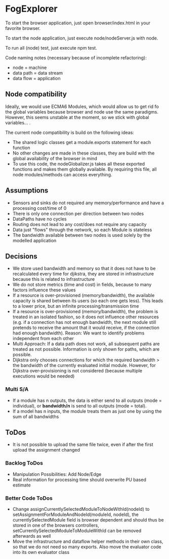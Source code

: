 # FogExplorer

To start the browser application, just open browser/index.html in your favorite browser.

To start the node application, just execute node/nodeServer.js with node.

To run all (node) test, just execute npm test.

Code naming notes (necessary because of incomplete refactoring):
- node = machine
- data path = data stream
- data flow = application

## Node compatibility

Ideally, we would use ECMA6 Modules, which would allow us to get rid fo the global variables because browser and node use the same paradigms. However, this seems unstable at the moment, so we stick with global variables... .

The current node compatibility is build on the following ideas:
* The shared logic classes get a module.exports statement for each function
* No other changes are made in these classes, they are build with the global availability of the browser in mind
* To use this code, the nodeGlobalizer.js takes all these exported functions and makes them globally available. By requiring this file, all node modules/methods can access everything.

## Assumptions

- Sensors and sinks do not required any memory/performance and have a processing cost/time of 0
- There is only one connection per direction between two nodes
- DataPaths have no cycles
- Routing does not lead to any cost/does not require any capacity
- Data just "flows" through the network, so each Module is stateless
- The bandwidth available between two nodes is used solely by the modelled application

## Decisions

- We store used bandwidth and memory so that it does not have to be recalculated every time for djikstra, they are stored in infrastructure because this is related to infrastructure
- We do not store metrics (time and cost) in fields, because to many factors influence these values
- If a resource is over-provisioned (memory/bandwidth), the available capacity is shared between its users (so each one gets less). This leads to a lower price, but an infinite processing/transmission time
- If a resource is over-provisioned (memory/bandwidth), the problem is treated in an isolated fashion, so it does not influence other resources (e.g. if a connection has not enough bandwidth, the next module still pretends to receive the amount that it would receive, if the connection had enough bandwidth). Reason: We want to identify problems independent from each other
- Multi Approach: If a data path does not work, all subsequent paths are treated as not possible. Information is only shown for paths, which are possible.
- Dijkstra only chooses connections for which the required bandwidth > the bandwidth of the currently evaluated initial module. However, for Dijkstra over-provisioning is not considered (because multiple executions would be needed)

### Multi S/A

- If a module has n outputs, the data is either send to all outputs (mode = individual), or **bandwidth/n** is send to all outputs (mode = total).
- If a model has n inputs, the module treats them as just one by using the sum of all bandwidths

## ToDos
- It is not possible to upload the same file twice, even if after the first upload the assignment changed

### Backlog ToDos
- Manipulation Possibilities: Add Node/Edge
- Real information for processing time should overwrite PU based estimate

### Better Code ToDos
- Change assignCurrentlySelectedModuleToNodeWithId(nodeId) to setAssignmentForModuleAndNodeId(moduleId, nodeId), the currentlySelectedModule field is browser dependent and should thus be stored in one of the browsers controllers, setCurrentlySelectedModuleToModuleWithId can be removed afterwards as well
- Move the infrastructure and dataflow helper methods in their own class, so that we do not need so many exports. Also move the evaluator code into its own evaluator class


